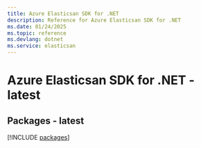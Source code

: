 ```yaml
---
title: Azure Elasticsan SDK for .NET
description: Reference for Azure Elasticsan SDK for .NET
ms.date: 01/24/2025
ms.topic: reference
ms.devlang: dotnet
ms.service: elasticsan
---
```

# Azure Elasticsan SDK for .NET - latest
## Packages - latest
[!INCLUDE [packages](elasticsan-index.md)]